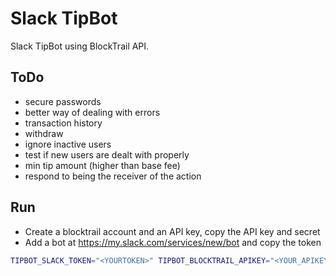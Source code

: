 Slack TipBot
============
Slack TipBot using BlockTrail API.

ToDo
----
 - secure passwords
 - better way of dealing with errors
 - transaction history
 - withdraw
 - ignore inactive users
 - test if new users are dealt with properly
 - min tip amount (higher than base fee)
 - respond to being the receiver of the action

Run
---
 - Create a blocktrail account and an API key, copy the API key and secret
 - Add a bot at https://my.slack.com/services/new/bot and copy the token

```sh
TIPBOT_SLACK_TOKEN="<YOURTOKEN>" TIPBOT_BLOCKTRAIL_APIKEY="<YOUR_APIKEY>" TIPBOT_BLOCKTRAIL_APISECRET="<YOUR_APISECRET>" npm start
```
